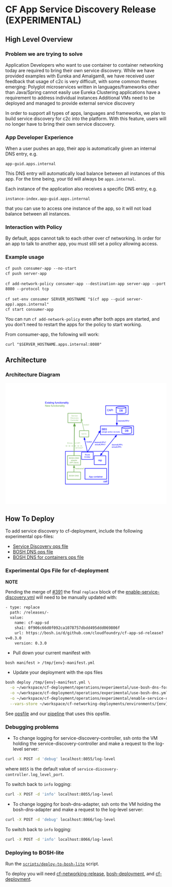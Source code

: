 # CF App Service Discovery Release (EXPERIMENTAL)


## High Level Overview

### Problem we are trying to solve
Application Developers who want to use container to container networking today are required to bring their own service discovery. While we have provided examples with Eureka and Amalgam8, we have received user feedback that usage of c2c is very difficult, with some common themes emerging:
Polyglot microservices written in languages/frameworks other than Java/Spring cannot easily use Eureka
Clustering applications have a requirement to address individual instances
Additional VMs need to be deployed and managed to provide external service discovery

In order to support all types of apps, languages and frameworks, we plan to build service discovery for c2c into the platform. With this feature, users will no longer have to bring their own service discovery. 

### App Developer Experience

When a user pushes an app, their app is automatically given an internal DNS entry, e.g.
```
app-guid.apps.internal
```
This DNS entry will automatically load balance between all instances of this app. For the time being, your tld will always be `apps.internal`.

Each instance of the application also receives a specific DNS entry, e.g.
```
instance-index.app-guid.apps.internal
```
that you can use to access one instance of the app, so it will not load balance between all instances.

### Interaction with Policy

By default, apps cannot talk to each other over cf networking. In order for an app to talk to another app, you must still set a policy allowing access. 

### Example usage

```
cf push consumer-app --no-start
cf push server-app

cf add-network-policy consumer-app --destination-app server-app --port 8080 --protocol tcp

cf set-env consumer SERVER_HOSTNAME "$(cf app --guid server-app).apps.internal"
cf start consumer-app
```

You can run `cf add-network-policy` even after both apps are started, and you don't need to restart the apps for the policy to start working.

From consumer-app, the following will work:
```
curl "$SERVER_HOSTNAME.apps.internal:8080"
```

## Architecture

### Architecture Diagram
![](architecture-diagram.png)

## How To Deploy

To add service discovery to cf-deployment, include the following experimental ops-files:
- [Service Discovery ops file](https://github.com/cloudfoundry/cf-deployment/blob/release-candidate/operations/experimental/enable-service-discovery.yml)
- [BOSH DNS ops file](https://github.com/cloudfoundry/cf-deployment/blob/release-candidate/operations/experimental/use-bosh-dns.yml)
- [BOSH DNS for containers ops file](https://github.com/cloudfoundry/cf-deployment/blob/release-candidate/operations/experimental/use-bosh-dns-for-containers.yml)

### Experimental Ops File for cf-deployment

**NOTE** 

Pending the merge of [#391](https://github.com/cloudfoundry/cf-deployment/pull/391) the final `replace` block of the [enable-service-discovery.yml](https://github.com/cloudfoundry/cf-deployment/blob/master/operations/experimental/enable-service-discovery.yml) will need to be manually updated with:

```
- type: replace
  path: /releases/-
  value:
    name: cf-app-sd
    sha1: 0f906c66d0f092ca1078757dbdd495ddd069806f
    url: https://bosh.io/d/github.com/cloudfoundry/cf-app-sd-release?v=0.3.0
    version: 0.3.0                                 
```

* Pull down your current manifest with 
```
bosh manifest > /tmp/{env}-manifest.yml
```

* Update your deployment with the ops files 
``` bash
bosh deploy /tmp/{env}-manifest.yml \
  -o ~/workspace/cf-deployment/operations/experimental/use-bosh-dns-for-containers.yml \
  -o ~/workspace/cf-deployment/operations/experimental/use-bosh-dns.yml \
  -o ~/workspace/cf-deployment/operations/experimental/enable-service-discovery.yml \
  --vars-store ~/workspace/cf-networking-deployments/environments/{env}/vars-store.yml
```

See [opsfile](https://github.com/cloudfoundry/cf-deployment/blob/release-candidate/operations/experimental/enable-service-discovery.yml) and our [pipeline](ci/pipelines/cf-app-sd.yml) that uses this opsfile.

### Debugging problems

* To change logging for service-discovery-controller, ssh onto the VM holding the service-discovery-controller and make a request to the log-level server:
```bash
curl -X POST -d 'debug' localhost:8055/log-level
```
where `8055` is the default value of `service-discovery-controller.log_level_port`.

To switch back to `info` logging:
```bash
curl -X POST -d 'info' localhost:8055/log-level
```

* To change logging for bosh-dns-adapter, ssh onto the VM holding the bosh-dns-adapter and make a request to the log-level server:
```bash
curl -X POST -d 'debug' localhost:8066/log-level
```

To switch back to `info` logging:
```bash
curl -X POST -d 'info' localhost:8066/log-level
```


### Deploying to BOSH-lite

Run the [`scripts/deploy-to-bosh-lite`](scripts/deploy-to-bosh-lite) script.

To deploy you will need [cf-networking-release](https://github.com/cloudfoundry/cf-networking-release), [bosh-deployment](https://github.com/cloudfoundry/bosh-deployment), and [cf-deployment](https://github.com/cloudfoundry/cf-deployment).
